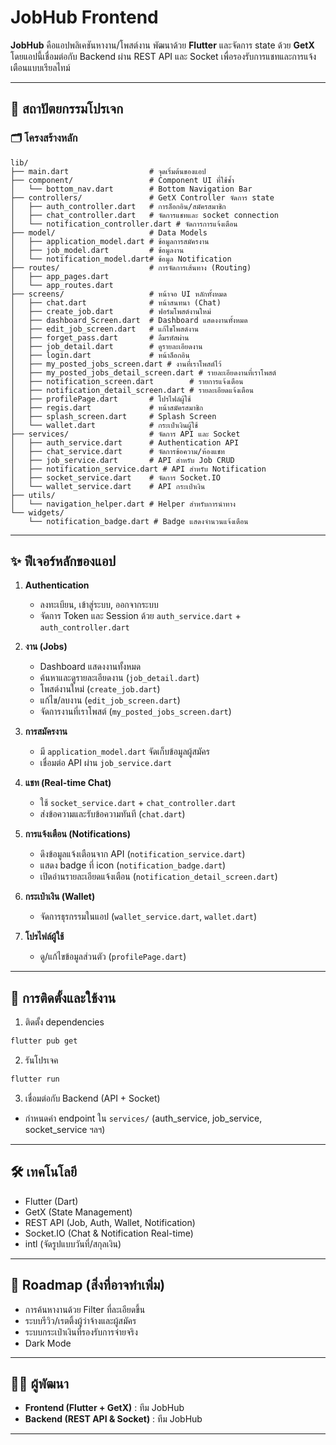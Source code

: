 # JobHub Frontend

**JobHub** คือแอปพลิเคชันหางาน/โพสต์งาน พัฒนาด้วย **Flutter** และจัดการ state ด้วย **GetX** โดยแอปนี้เชื่อมต่อกับ Backend ผ่าน REST API และ Socket เพื่อรองรับการแชทและการแจ้งเตือนแบบเรียลไทม์

---

## 📌 สถาปัตยกรรมโปรเจก

### 🗂️ โครงสร้างหลัก

```
lib/
├── main.dart                  # จุดเริ่มต้นของแอป
├── component/                 # Component UI ที่ใช้ซ้ำ
│   └── bottom_nav.dart        # Bottom Navigation Bar
├── controllers/               # GetX Controller จัดการ state
│   ├── auth_controller.dart   # การล็อกอิน/สมัครสมาชิก
│   ├── chat_controller.dart   # จัดการแชทและ socket connection
│   └── notification_controller.dart # จัดการการแจ้งเตือน
├── model/                     # Data Models
│   ├── application_model.dart # ข้อมูลการสมัครงาน
│   ├── job_model.dart         # ข้อมูลงาน
│   └── notification_model.dart# ข้อมูล Notification
├── routes/                    # การจัดการเส้นทาง (Routing)
│   ├── app_pages.dart
│   └── app_routes.dart
├── screens/                   # หน้าจอ UI หลักทั้งหมด
│   ├── chat.dart              # หน้าสนทนา (Chat)
│   ├── create_job.dart        # ฟอร์มโพสต์งานใหม่
│   ├── dashboard_Screen.dart  # Dashboard แสดงงานทั้งหมด
│   ├── edit_job_screen.dart   # แก้ไขโพสต์งาน
│   ├── forget_pass.dart       # ลืมรหัสผ่าน
│   ├── job_detail.dart        # ดูรายละเอียดงาน
│   ├── login.dart             # หน้าล็อกอิน
│   ├── my_posted_jobs_screen.dart # งานที่เราโพสต์ไว้
│   ├── my_posted_jobs_detail_screen.dart # รายละเอียดงานที่เราโพสต์
│   ├── notification_screen.dart        # รายการแจ้งเตือน
│   ├── notification_detail_screen.dart # รายละเอียดแจ้งเตือน
│   ├── profilePage.dart       # โปรไฟล์ผู้ใช้
│   ├── regis.dart             # หน้าสมัครสมาชิก
│   ├── splash_screen.dart     # Splash Screen
│   └── wallet.dart            # กระเป๋าเงินผู้ใช้
├── services/                  # จัดการ API และ Socket
│   ├── auth_service.dart      # Authentication API
│   ├── chat_service.dart      # จัดการข้อความ/ห้องแชท
│   ├── job_service.dart       # API สำหรับ Job CRUD
│   ├── notification_service.dart # API สำหรับ Notification
│   ├── socket_service.dart    # จัดการ Socket.IO
│   └── wallet_service.dart    # API กระเป๋าเงิน
├── utils/
│   └── navigation_helper.dart # Helper สำหรับการนำทาง
└── widgets/
    └── notification_badge.dart # Badge แสดงจำนวนแจ้งเตือน
```

---

## ✨ ฟีเจอร์หลักของแอป

1. **Authentication**

   * ลงทะเบียน, เข้าสู่ระบบ, ออกจากระบบ
   * จัดการ Token และ Session ด้วย `auth_service.dart` + `auth_controller.dart`

2. **งาน (Jobs)**

   * Dashboard แสดงงานทั้งหมด
   * ค้นหาและดูรายละเอียดงาน (`job_detail.dart`)
   * โพสต์งานใหม่ (`create_job.dart`)
   * แก้ไข/ลบงาน (`edit_job_screen.dart`)
   * จัดการงานที่เราโพสต์ (`my_posted_jobs_screen.dart`)

3. **การสมัครงาน**

   * มี `application_model.dart` จัดเก็บข้อมูลผู้สมัคร
   * เชื่อมต่อ API ผ่าน `job_service.dart`

4. **แชท (Real-time Chat)**

   * ใช้ `socket_service.dart` + `chat_controller.dart`
   * ส่งข้อความและรับข้อความทันที (`chat.dart`)

5. **การแจ้งเตือน (Notifications)**

   * ดึงข้อมูลแจ้งเตือนจาก API (`notification_service.dart`)
   * แสดง badge ที่ icon (`notification_badge.dart`)
   * เปิดอ่านรายละเอียดแจ้งเตือน (`notification_detail_screen.dart`)

6. **กระเป๋าเงิน (Wallet)**

   * จัดการธุรกรรมในแอป (`wallet_service.dart`, `wallet.dart`)

7. **โปรไฟล์ผู้ใช้**

   * ดู/แก้ไขข้อมูลส่วนตัว (`profilePage.dart`)

---

## 🔧 การติดตั้งและใช้งาน

1. ติดตั้ง dependencies

```bash
flutter pub get
```

2. รันโปรเจค

```bash
flutter run
```

3. เชื่อมต่อกับ Backend (API + Socket)

* กำหนดค่า endpoint ใน `services/` (auth_service, job_service, socket_service ฯลฯ)

---

## 🛠️ เทคโนโลยี

* Flutter (Dart)
* GetX (State Management)
* REST API (Job, Auth, Wallet, Notification)
* Socket.IO (Chat & Notification Real-time)
* intl (จัดรูปแบบวันที่/สกุลเงิน)

---

## 📌 Roadmap (สิ่งที่อาจทำเพิ่ม)

* การค้นหางานด้วย Filter ที่ละเอียดขึ้น
* ระบบรีวิว/เรตติ้งผู้ว่าจ้างและผู้สมัคร
* ระบบกระเป๋าเงินที่รองรับการจ่ายจริง
* Dark Mode

---

## 👨‍💻 ผู้พัฒนา

* **Frontend (Flutter + GetX)** : ทีม JobHub
* **Backend (REST API & Socket)** : ทีม JobHub

---
